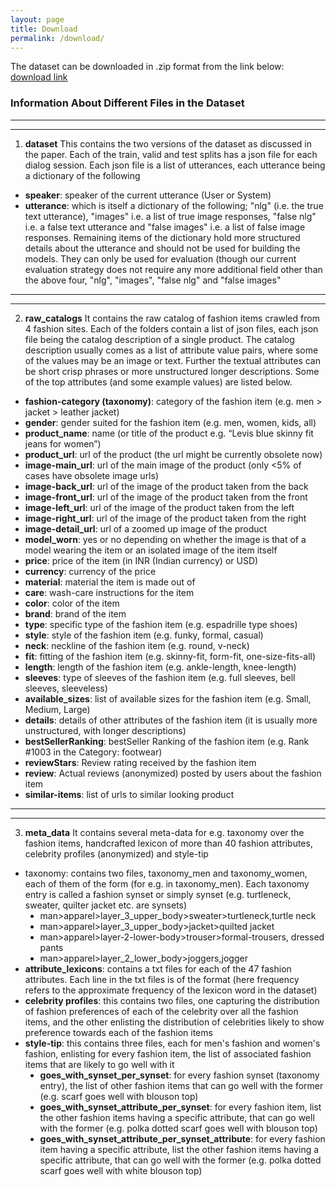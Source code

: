 ```yaml
---
layout: page
title: Download
permalink: /download/
---
```


The dataset can be downloaded in .zip format from the link below: <br>
[download link](https://drive.google.com/drive/folders/1iSsx36u-gvb8g-Oy1Hg00w0hahUyJgtl) <br>

### **Information About Different Files in the Dataset**

---
---

1. **dataset**
This contains the two versions of the dataset as discussed in the paper. Each of the train, valid and test splits has a json file for each dialog session. Each json file is a list of utterances, each utterance being a dictionary of the following
<ul style="list-style-type:disc">
<li> <b>speaker</b>: speaker of the current utterance (User or System)</li>
<li> <b>utterance</b>: which is itself a dictionary of the following; "nlg" (i.e. the true text utterance), "images" i.e. a list of true image responses, "false nlg" i.e. a false text utterance and "false images" i.e. a list of false image responses. Remaining items of the dictionary hold more structured details about the utterance and should not be used for building the models. They can only be used for evaluation (though our current evaluation strategy does not require any more additional field other than the above four, "nlg", "images", "false nlg" and "false images"</li>
</ul>

---
---

2. **raw_catalogs**
It contains the raw catalog of fashion items crawled from 4 fashion sites. Each of the folders contain a list of json files, each json file being the catalog description of a single product. The catalog description usually comes as a list of attribute value pairs, where some of the values may be an image or text. Further the textual attributes can be short crisp phrases or more unstructured longer descriptions. Some of the top attributes (and some example values) are listed below.
<ul style="list-style-type:disc">
<li><b>fashion-category (taxonomy)</b>: category of the fashion item (e.g. men > jacket > leather jacket)</li>
<li><b>gender</b>: gender suited for the fashion item (e.g. men, women, kids, all)</li>
<li><b>product_name</b>: name (or title of the product e.g. “Levis blue skinny fit jeans for women”)</li>
<li><b>product_url</b>: url of the product (the url might be currently obsolete now)</li>
<li><b>image-main_url</b>: url of the main image of the product (only <5% of cases have obsolete image urls) </li>
<li><b>image-back_url</b>: url of the image of the product taken from the back</li>
<li><b>image-front_url</b>: url of the image of the product taken from the front</li>
<li><b>image-left_url</b>: url of the image of the product taken from the left</li>
<li><b>image-right_url</b>: url of the image of the product taken from the right</li>
<li><b>image-detail_url</b>: url of a zoomed up image of the product</li>
<li><b>model_worn</b>: yes or no depending on whether the image is that of a model wearing the item or an isolated image of the item itself</li>
<li><b>price</b>: price of the item (in INR (Indian currency) or USD)</li>
<li><b>currency</b>: currency of the price</li>
<li><b>material</b>: material the item is made out of </li>
<li><b>care</b>: wash-care instructions for the item</li>
<li><b>color</b>: color of the item</li>
<li><b>brand</b>: brand of the item </li>
<li><b>type</b>: specific type of the fashion item (e.g. espadrille type shoes)</li>
<li><b>style</b>: style of the fashion item (e.g. funky, formal, casual)</li>
<li><b>neck</b>: neckline of the fashion item (e.g. round, v-neck)</li>
<li><b>fit</b>: fitting of the fashion item (e.g. skinny-fit, form-fit, one-size-fits-all)</li>
<li><b>length</b>: length of the fashion item (e.g. ankle-length, knee-length)</li>
<li><b>sleeves</b>: type of sleeves of the fashion item (e.g. full sleeves, bell sleeves, sleeveless)</li>
<li><b>available_sizes</b>: list of available sizes for the fashion item (e.g. Small, Medium, Large)</li>
<li><b>details</b>: details of other attributes of the fashion item (it is usually more unstructured, with longer descriptions)</li>
<li><b>bestSellerRanking</b>: bestSeller Ranking of the fashion item (e.g. Rank #1003 in the Category: footwear)</li>
<li><b>reviewStars</b>: Review rating received by the fashion item</li>
<li><b>review</b>: Actual reviews (anonymized) posted by users about the fashion item </li>
<li><b>similar-items</b>: list of urls to similar looking product </li>
</ul>

---
---

3. **meta_data**
It contains several meta-data for e.g. taxonomy over the fashion items, handcrafted lexicon of more than 40 fashion attributes, celebrity profiles (anonymized) and style-tip 
<ul style="list-style-type:disc">
<li> taxonomy: contains two files, taxonomy_men and taxonomy_women, each of them of the form (for e.g. in taxonomy_men). Each taxonomy entry is called a fashion synset or simply synset (e.g. turtleneck, sweater, quilter jacket etc. are synsets)
	<ul style="list-style-type:disc">
	<li>man>apparel>layer_3_upper_body>sweater>turtleneck,turtle neck</li>
	<li>man>apparel>layer_3_upper_body>jacket>quilted jacket </li>
	<li>man>apparel>layer-2-lower-body>trouser>formal-trousers, dressed pants </li>
	<li>man>apparel>layer_2_lower_body>joggers,jogger</li>
	</ul>
</li>
<li><b>attribute_lexicons</b>: contains a txt files for each of the 47 fashion attributes. Each line in the txt files is of the format <lexicon_word><tab><frequency> (here frequency refers to the approximate frequency of the lexicon word in the dataset)</li>
<li><b>celebrity profiles</b>: this contains two files, one capturing the distribution of fashion preferences of each of the celebrity over all the fashion items, and the other enlisting the distribution of celebrities likely to show preference towards each of the fashion items</li>
<li><b>style-tip</b>: this contains three files, each for men's fashion and women's fashion, enlisting for every fashion item, the list of associated fashion items that are likely to go well with it
<ul style="list-style-type:disc">
<li><b>goes_with_synset_per_synset</b>: for every fashion synset (taxonomy entry), the list of other fashion items that can go well with the former (e.g. scarf goes well with blouson top)</li>
<li><b>goes_with_synset_attribute_per_synset</b>: for every fashion item, list the other fashion items having a specific attribute, that can go well with the former (e.g. polka dotted scarf goes well with blouson top)</li>
<li><b>goes_with_synset_attribute_per_synset_attribute</b>: for every fashion item having a specific attribute, list the other fashion items having a specific attribute, that can go well with the former (e.g. polka dotted scarf goes well with white blouson top)</li>
</ul>
</li>
</ul>



